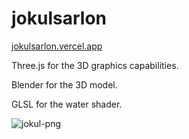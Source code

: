 # jokulsarlon

[jokulsarlon.vercel.app](jokulsarlon.vercel.app)

Three.js for the 3D graphics capabilities.

Blender for the 3D model.

GLSL for the water shader.

![jokul-png](https://github.com/jijisduty/jokulsarlon/assets/38539458/fc984214-2c23-47ae-8afe-8884b3c1683c)
